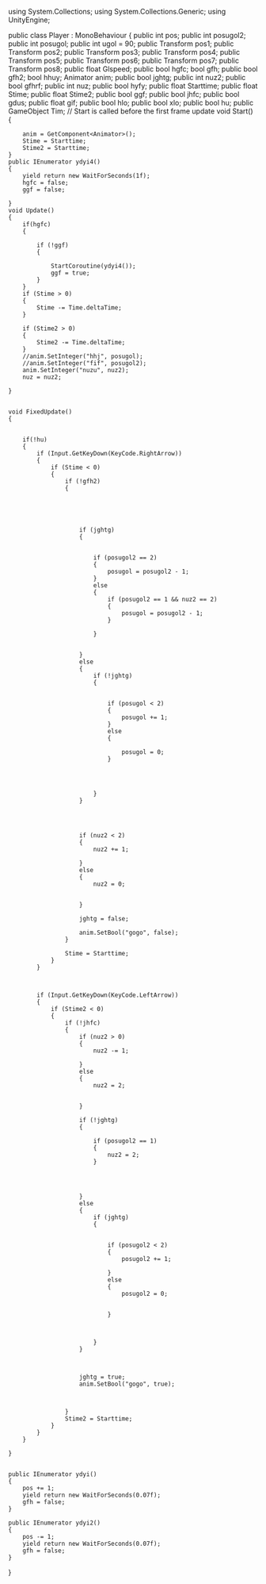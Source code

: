 using System.Collections;
using System.Collections.Generic;
using UnityEngine;

public class Player : MonoBehaviour
{
    public int pos;
    public int posugol2;
    public int posugol;
    public int ugol = 90;
    public Transform pos1;
    public Transform pos2;
    public Transform pos3;
    public Transform pos4;
    public Transform pos5;
    public Transform pos6;
    public Transform pos7;
    public Transform pos8;
    public float Glspeed;
    public bool hgfc;
    bool gfh;
    public bool gfh2;
    bool hhuy;
    Animator anim;
    public bool jghtg;
    public int nuz2;
    public bool gfhrf;
    public int nuz;
    public bool hyfy;
    public float Starttime;
    public float Stime;
    public float Stime2;
    public bool ggf;
    public bool jhfc;
    public bool gdus;
    public float gif;
    public bool hlo;
    public bool xlo;
    public bool hu;
    public GameObject Tim;
    // Start is called before the first frame update
    void Start()
    {

        anim = GetComponent<Animator>();
        Stime = Starttime;
        Stime2 = Starttime;
    }
    public IEnumerator ydyi4()
    {
        yield return new WaitForSeconds(1f);
        hgfc = false;
        ggf = false;

    }
    void Update()
    {
        if(hgfc)
        {
           
            if (!ggf)
            {
             
                StartCoroutine(ydyi4());
                ggf = true;
            }
        }
        if (Stime > 0)
        {
            Stime -= Time.deltaTime;
        }

        if (Stime2 > 0)
        {
            Stime2 -= Time.deltaTime;
        }
        //anim.SetInteger("hhj", posugol);
        //anim.SetInteger("fif", posugol2);
        anim.SetInteger("nuzu", nuz2);
        nuz = nuz2;
        
    }

    
    void FixedUpdate()
    {


        if(!hu)
        {
            if (Input.GetKeyDown(KeyCode.RightArrow))
            {
                if (Stime < 0)
                {
                    if (!gfh2)
                    {





                        if (jghtg)
                        {


                            if (posugol2 == 2)
                            {
                                posugol = posugol2 - 1;
                            }
                            else
                            {
                                if (posugol2 == 1 && nuz2 == 2)
                                {
                                    posugol = posugol2 - 1;
                                }

                            }


                        }
                        else
                        {
                            if (!jghtg)
                            {


                                if (posugol < 2)
                                {
                                    posugol += 1;
                                }
                                else
                                {

                                    posugol = 0;
                                }




                            }
                        }




                        if (nuz2 < 2)
                        {
                            nuz2 += 1;

                        }
                        else
                        {
                            nuz2 = 0;


                        }

                        jghtg = false;

                        anim.SetBool("gogo", false);
                    }

                    Stime = Starttime;
                }
            }



            if (Input.GetKeyDown(KeyCode.LeftArrow))
            {
                if (Stime2 < 0)
                {
                    if (!jhfc)
                    {
                        if (nuz2 > 0)
                        {
                            nuz2 -= 1;

                        }
                        else
                        {
                            nuz2 = 2;


                        }

                        if (!jghtg)
                        {

                            if (posugol2 == 1)
                            {
                                nuz2 = 2;
                            }




                        }
                        else
                        {
                            if (jghtg)
                            {


                                if (posugol2 < 2)
                                {
                                    posugol2 += 1;

                                }
                                else
                                {
                                    posugol2 = 0;


                                }



                            }
                        }



                        jghtg = true;
                        anim.SetBool("gogo", true);



                    }
                    Stime2 = Starttime;
                }
            }
        }
        
    }


    public IEnumerator ydyi()
    {
        pos += 1;
        yield return new WaitForSeconds(0.07f);
        gfh = false;
    }

    public IEnumerator ydyi2()
    {
        pos -= 1;
        yield return new WaitForSeconds(0.07f);
        gfh = false;
    }

   
}
